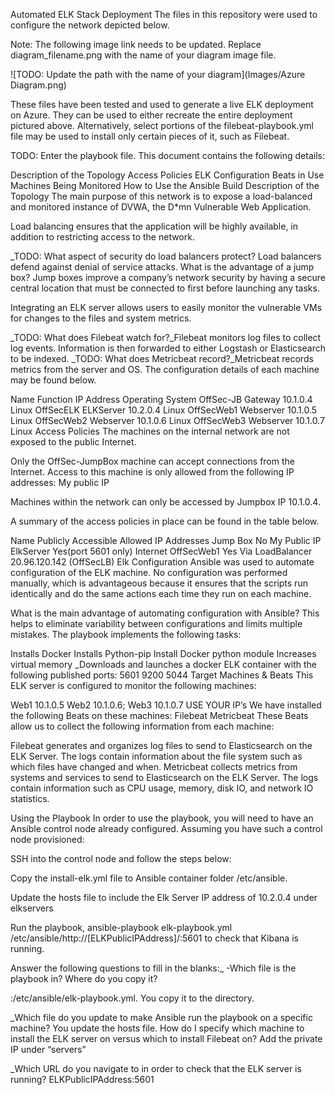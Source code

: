 Automated ELK Stack Deployment
The files in this repository were used to configure the network depicted below.

Note: The following image link needs to be updated. Replace diagram_filename.png with the name of your diagram image file.

![TODO: Update the path with the name of your diagram](Images/Azure Diagram.png)

These files have been tested and used to generate a live ELK deployment on Azure. They can be used to either recreate the entire deployment pictured above. Alternatively, select portions of the filebeat-playbook.yml file may be used to install only certain pieces of it, such as Filebeat.

TODO: Enter the playbook file.
This document contains the following details:

Description of the Topology
Access Policies
ELK Configuration
Beats in Use
Machines Being Monitored
How to Use the Ansible Build
Description of the Topology
The main purpose of this network is to expose a load-balanced and monitored instance of DVWA, the D*mn Vulnerable Web Application.

Load balancing ensures that the application will be highly available, in addition to restricting access to the network.

_TODO: What aspect of security do load balancers protect? Load balancers defend against denial of service attacks.
What is the advantage of a jump box? Jump boxes improve a company’s network security by having a secure central location that must be connected to first before launching any tasks.

Integrating an ELK server allows users to easily monitor the vulnerable VMs for changes to the files and system metrics.

_TODO: What does Filebeat watch for?_Filebeat monitors log files to collect log events. Information is then forwarded to either Logstash or Elasticsearch to be indexed.
_TODO: What does Metricbeat record?_Metricbeat records metrics from the server and OS.
The configuration details of each machine may be found below.

Name	Function	IP Address	Operating System
OffSec-JB	Gateway	10.1.0.4	Linux
OffSecELK	ELKServer	10.2.0.4	Linux
OffSecWeb1	Webserver	10.1.0.5	Linux
OffSecWeb2	Webserver	10.1.0.6	Linux
OffSecWeb3	Webserver	10.1.0.7	Linux
Access Policies
The machines on the internal network are not exposed to the public Internet.

Only the OffSec-JumpBox machine can accept connections from the Internet. Access to this machine is only allowed from the following IP addresses: My public IP

Machines within the network can only be accessed by Jumpbox IP 10.1.0.4.

A summary of the access policies in place can be found in the table below.

Name	Publicly Accessible	Allowed IP Addresses
Jump Box	No	My Public IP
ElkServer	Yes(port 5601 only)	Internet
OffSecWeb1	Yes	Via LoadBalancer 20.96.120.142 (OffSecLB)
Elk Configuration
Ansible was used to automate configuration of the ELK machine. No configuration was performed manually, which is advantageous because it ensures that the scripts run identically and do the same actions each time they run on each machine.

What is the main advantage of automating configuration with Ansible? This helps to eliminate variability between configurations and limits multiple mistakes.
The playbook implements the following tasks:

Installs Docker
Installs Python-pip
Install Docker python module
Increases virtual memory
_Downloads and launches a docker ELK container with the following published ports: 5601 9200 5044
Target Machines & Beats
This ELK server is configured to monitor the following machines:

Web1 10.1.0.5 Web2 10.1.0.6; Web3 10.1.0.7 USE YOUR IP’s We have installed the following Beats on these machines:
Filebeat
Metricbeat
These Beats allow us to collect the following information from each machine:

Filebeat generates and organizes log files to send to Elasticsearch on the ELK Server. The logs contain information about the file system such as which files have changed and when.
Metricbeat collects metrics from systems and services to send to Elasticsearch on the ELK Server. The logs contain information such as CPU usage, memory, disk IO, and network IO statistics.

Using the Playbook
In order to use the playbook, you will need to have an Ansible control node already configured. Assuming you have such a control node provisioned:

SSH into the control node and follow the steps below:

Copy the install-elk.yml file to Ansible container folder /etc/ansible.

Update the hosts file to include the Elk Server IP address of 10.2.0.4 under elkservers

Run the playbook, ansible-playbook elk-playbook.yml /etc/ansible/http://[ELKPublicIPAddress]/:5601 to check that Kibana is running.

Answer the following questions to fill in the blanks:_ -Which file is the playbook in? Where do you copy it?

:/etc/ansible/elk-playbook.yml. You copy it to the directory.

_Which file do you update to make Ansible run the playbook on a specific machine? You update the hosts file. How do I specify which machine to install the ELK server on versus which to install Filebeat on? Add the private IP under “servers”

_Which URL do you navigate to in order to check that the ELK server is running? ELKPublicIPAddress:5601
